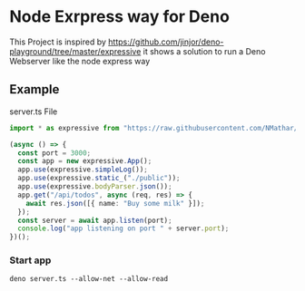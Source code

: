 # Node Exrpress way for Deno

This Project is inspired by https://github.com/jinjor/deno-playground/tree/master/expressive it shows a solution to run a Deno Webserver like the node express way


## Example 
server.ts File
```typescript
import * as expressive from "https://raw.githubusercontent.com/NMathar/deno-express/master/mod.ts";

(async () => {
  const port = 3000;
  const app = new expressive.App();
  app.use(expressive.simpleLog());
  app.use(expressive.static_("./public"));
  app.use(expressive.bodyParser.json());
  app.get("/api/todos", async (req, res) => {
    await res.json([{ name: "Buy some milk" }]);
  });
  const server = await app.listen(port);
  console.log("app listening on port " + server.port);
})();
```

### Start app
`deno server.ts --allow-net --allow-read`